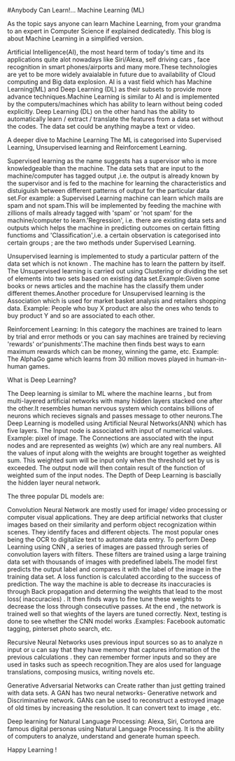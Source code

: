 #Anybody Can Learn!... Machine Learning (ML)

As the topic says anyone can learn Machine Learning, from your grandma to an expert in Computer Science if explained dedicatedly. This blog is about Machine Learning in a simplified version.

Artificial Intelligence(AI), the most heard term of today's time and its applications quite alot nowadays like Siri/Alexa, self driving cars , face recognition in smart phones/airports and many more.These technologies are yet to be more widely avaialable in future due to availability of Cloud computing and Big data explosion.
AI is a vast field which has Machine Learning(ML) and Deep Learning (DL) as their subsets to provide more advance techniques.Machine Learning is similar to AI and is implemented by the computers/machines which has ability to learn without being coded explicitly. Deep Learning (DL) on the other hand has the ability to automatically learn / extract / translate the features from a data set without the codes. The data set could be anything maybe a text or video.

A deeper dive to Machine Learning
The ML is categorised into Supervised Learning, Unsupervised learning and Reinforcement Learning.

Supervised learning as the name suggests has a supervisor who is more knowledgeable than the machine. The data sets that are input to the machine/computer has tagged output ,i.e. the output is already known by the supervisor and is fed to the machine for learning the characteristics and distuiguish between different patterns of output for the particular data set.For example: a Supervised Learning machine can learn which mails are spam and not spam.This will be implemented by feeding the machine with zillions of mails already tagged with 'spam' or 'not spam' for the machine/computer to learn.'Regression', i.e. there are existing data sets and outputs which helps the machine in predicting outcomes on certain fitting functioms and 'Classification',i.e. a certain observation is categorised into certain groups ; are the two methods under Supervised Learning.

Unsupervised learning is implemented to study a particular pattern of the data set which is not known . The machine has to learn the pattern by itself. The Unsupervised learning is carried out using Clustering or dividing the set of elements into two sets based on existing data set.Example:Given some books or news articles and the machine has the classify them under different themes.Another procedure for Unsupervised learning is the Association which is used for market basket analysis and retailers shopping data. Example: People who buy X product are also the ones who tends to buy product Y and so are associated to each other.

Reinforcement Learning: In this category the machines are trained to learn by trial and error methods or you can say machines are trained by recieving 'rewards' or'punishments'.The machine then finds best ways to earn maximum rewards which can be money, winning the game, etc. Example: The AlphaGo game which learns from 30 million moves played in human-in-human games.

What is Deep Learning?

The Deep learning is similar to ML where the machine learns , but from multi-layered artificial networks with many hidden layers stacked one after the other.It resembles human nervous system which contains billions of neurons which recieves signals and passes message to other neurons.The Deep Learning is modelled using Artificial Neural Networks(ANN) which has five layers.
The Input node is associated with input of numerical values. Example: pixel of image.
The Connections are associated with the input nodes and are represented as weights (w) which are any real numbers.
All the values of input along with the weights are brought together as weighted sum.
This weighted sum will be input only when the threshold set by us is exceeded. The output node will then contain result of the function of weighted sum of the input nodes.
The Depth of Deep Learning is bascially the hidden layer neural network.

The three popular DL models are:

Convolution Neural Network are mostly used for image/ video processing or computer visual applications. They are deep artificial networks that cluster images based on their similarity and perform object recognization within scenes. They identify faces and different objects. The most popular ones being the OCR to digitalize text to automate data entry.
To perform Deep Learning using CNN , a series of images are passed through series of convolution layers with filters. These filters are trained using a large training data set with thousands of images with predefined labels.The model first predicts the output label and compares it with the label of the image in the training data set. A loss function is calculated according to the success of prediction. The way the machine is able to decrease its inaccuracies is through Back propagation and determing the weights that lead to the most loss( inaccuracies) . It then finds ways to fine tune these weights to decrease the loss through consecutive passes.
At the end , the network is trained well so that wieghts of the layers are tuned correctly. Next, testing is done to see whether the CNN model works .Examples: Facebook automatic tagging, pinterset photo search, etc.

Recursive Neural Networks uses previous input sources so as to analyze n input or u can say that they have memory that captures information of the previous calculations . they can remember former inputs and so they are used in tasks such as speech recognition.They are alos used for language translations, composing musics, writing novels etc.

Generative Adversarial Networks can Create rather than just getting trained with data sets. A GAN has two neural networks- Generative network and Discriminative network. GANs can be used to reconstruct a estroyed image of old times by increasing the resolution. It can convert text to image , etc.

Deep learning for Natural Language Processing:
Alexa, Siri, Cortona are famous digital personas using Natural Language Processing. It is the ability of computers to analyze, understand and generate human speech.

Happy Learning ! 
